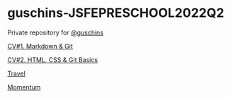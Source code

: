 # guschins-JSFEPRESCHOOL2022Q2
Private repository for [@guschins](https://www.linkedin.com/in/sergei-gushchin/)

[CV#1. Markdown & Git](https://rolling-scopes-school.github.io/guschins-JSFEPRESCHOOL2022Q2/rsschool-cv/cv)

[CV#2. HTML, CSS & Git Basics](https://rolling-scopes-school.github.io/guschins-JSFEPRESCHOOL2022Q2/rsschool-cv/)

[Travel](https://rolling-scopes-school.github.io/guschins-JSFEPRESCHOOL2022Q2/travel/)

[Momentum](https://rolling-scopes-school.github.io/guschins-JSFEPRESCHOOL2022Q2/momentum/dist/)


